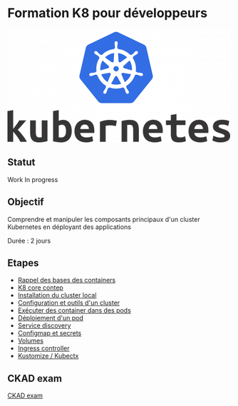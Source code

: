 # Formation K8 pour développeurs

![Logo k8](./medias/Kubernetes_Logo.png)

## Statut 

Work In progress 


## Objectif 

Comprendre et manipuler les composants principaux d'un cluster Kubernetes en déployant des applications

Durée : 2 jours

## Etapes 

* [Rappel des bases des containers](./0_container.md)
* [K8 core contep](./0_k8.md)
* [Installation du cluster local](./0_setup_local_k8.md)
* [Configuration et outils d'un cluster](./1_cluster.md)
* [Exécuter des container dans des pods](./2_pod.md)
* [Déploiement d'un pod](./3_deploy.md)
* [Service discovery](./4_service.md)
* [Configmap et secrets](./5_config.md)
* [Volumes](./6_volumes.md)
* [Ingress controller](./7_ingress.md)
* [Kustomize / Kubectx](./8_tools.md)

## CKAD exam

[CKAD exam](./ckad.md)


